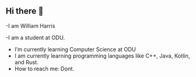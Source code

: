## Hi there 👋
-I am William Harris

-I am a student at ODU.

- I’m currently learning Computer Science at ODU
- I am currently learning programming languages like C++, Java, Kotlin, and Rust.
- How to reach me: Dont.

